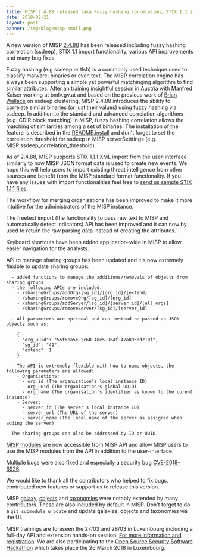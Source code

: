 ```yaml
---
title: MISP 2.4.88 released (aka Fuzzy hashing correlation, STIX 1.1 import and many API improvements)
date: 2018-02-21
layout: post
banner: /img/blog/misp-small.png
---
```


A new version of MISP [2.4.88](https://github.com/MISP/MISP/tree/v2.4.88) has been released including fuzzy hashing correlation (ssdeep), STIX 1.1 import functionality, various API improvements and many bug fixes

Fuzzy hashing (e.g ssdeep or tlsh) is a commonly used technique used to classify malware, binaries or even text. The MISP correlation engine has always been supporting a simple yet powerful matchinging algorithm to find similar attributes. After an training insightful session in Austria with Manfred Kaiser working at bmlv.gv.at and based on the previous work of [Brian Wallace](https://github.com/bwall) on ssdeep clustering, MISP 2.4.88 introduces the ability to correlate similar binaries (or just their values) using fuzzy hashing via ssdeep. In addition to the standard and advanced correlation algorithms (e.g. CDIR block matching) in MISP, fuzzy hashing correlation allows the matching of similarities among a set of binaries. The installation of the feature is described in the [README.install](https://github.com/MISP/MISP/blob/2.4/INSTALL/INSTALL.ubuntu1604.txt#L316) and don't forget to set the correlation threshold for ssdeep in MISP serverSetttings (e.g. MISP.ssdeep_correlation_threshold).

As of 2.4.88, MISP supports STIX 1.1.1 XML import from the user-interface similarly to how MISP JSON format data is used to create new events. We hope this will help users to import existing threat intelligence from other sources and benefit from the MISP standard format functionality. If you have any issues with import functionalities feel free to [send us sample STIX 1.1.1 files](https://www.misp-project.org/who/#contact).

The workflow for merging organisations has been improved to make it more intuitive for the administrators of the MISP instance.

The freetext import (the functionality to pass raw text to MISP and automatically detect indicators) API has been improved and it can now by used to return the raw parsing data instead of creating the attributes.

Keyboard shortcuts have been added application-wide in MISP to allow easier navigation for the analysts.

API to manage sharing groups has been updated and it's now extremely flexible to update sharing groups:

~~~
  - added functions to manage the additions/removals of objects from sharing groups
  - the following APIs are included:
    - /sharingGroups/addOrg/[sg_id]/[org_id]/[extend]
    - /sharingGroups/removeOrg/[sg_id]/[org_id]
    - /sharingGroups/addServer/[sg_id]/[server_id]/[all_orgs]
    - /sharingGroups/removeServer/[sg_id]/[server_id]

  - All parameters are optional and can instead be passed as JSON objects such as:

    {
      "org_uuid": "55f6ea5e-2c60-40e5-964f-47a8950d210f",
      "sg_id": "49",
      "extend": 1
    }

  - The API is extremely flexible with how to name objects, the following parameters are allowed:
    - Organisations:
      - org_id (The organisation's local instance ID)
      - org_uuid (The organisation's global UUID)
      - org_name (The organisation's identifier as known to the curent instance)
    - Server:
      - server_id (The server's local instance ID)
      - server_url (The URL of the server)
      - server_name (The local name of the server as assigned when adding the server)

  The sharing groups can also be addressed by ID or UUID.
~~~

[MISP modules](https://github.com/MISP/misp-modules) are now accessible from MISP API and allow MISP users to use the MISP modules from the API in addition to the user-interface.

Multiple bugs were also fixed and especially a security bug [CVE-2018-6926](https://cve.circl.lu/cve/CVE-2018-6926).

We would like to thank all the contributors who helped to fix bugs, contributed new features or support us to release this version.

MISP [galaxy](/galaxy.pdf), [objects](/objects.pdf) and [taxonomies](/taxonomies.pdf) were notably extended by many contributors. These are also included by default in MISP. Don't forget to do a `git submodule u
pdate` and update galaxies, objects and taxonomies via the UI.

MISP trainings are foreseen the 27/03 and 28/03 in Luxembourg including a full-day API and extension hands-on session. [For more information and registration](https://www.circl.lu/services/misp-training-materials/). We are also participating to the [Open Source Security Software Hackathon](https://hackathon.hack.lu/) which takes place the 26 March 2018 in Luxembourg.
